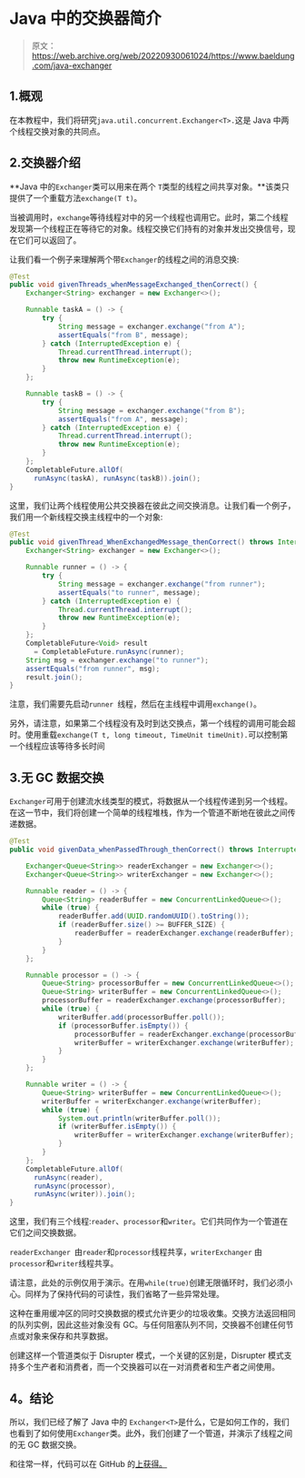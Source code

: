 # Java 中的交换器简介

> 原文：<https://web.archive.org/web/20220930061024/https://www.baeldung.com/java-exchanger>

## 1.概观

在本教程中，我们将研究`java.util.concurrent.Exchanger<T>.`这是 Java 中两个线程交换对象的共同点。

## 2.交换器介绍

**Java 中的`Exchanger`类可以用来在两个 `T`类型的线程之间共享对象。**该类只提供了一个重载方法`exchange(T t)`。

当被调用时，`exchange`等待线程对中的另一个线程也调用它。此时，第二个线程发现第一个线程正在等待它的对象。线程交换它们持有的对象并发出交换信号，现在它们可以返回了。

让我们看一个例子来理解两个带`Exchanger`的线程之间的消息交换:

```java
@Test
public void givenThreads_whenMessageExchanged_thenCorrect() {
    Exchanger<String> exchanger = new Exchanger<>();

    Runnable taskA = () -> {
        try {
            String message = exchanger.exchange("from A");
            assertEquals("from B", message);
        } catch (InterruptedException e) {
            Thread.currentThread.interrupt();
            throw new RuntimeException(e);
        }
    };

    Runnable taskB = () -> {
        try {
            String message = exchanger.exchange("from B");
            assertEquals("from A", message);
        } catch (InterruptedException e) {
            Thread.currentThread.interrupt();
            throw new RuntimeException(e);
        }
    };
    CompletableFuture.allOf(
      runAsync(taskA), runAsync(taskB)).join();
}
```

这里，我们让两个线程使用公共交换器在彼此之间交换消息。让我们看一个例子，我们用一个新线程交换主线程中的一个对象:

```java
@Test
public void givenThread_WhenExchangedMessage_thenCorrect() throws InterruptedException {
    Exchanger<String> exchanger = new Exchanger<>();

    Runnable runner = () -> {
        try {
            String message = exchanger.exchange("from runner");
            assertEquals("to runner", message);
        } catch (InterruptedException e) {
            Thread.currentThread.interrupt();
            throw new RuntimeException(e);
        }
    };
    CompletableFuture<Void> result 
      = CompletableFuture.runAsync(runner);
    String msg = exchanger.exchange("to runner");
    assertEquals("from runner", msg);
    result.join();
}
```

注意，我们需要先启动`runner `线程，然后在主线程中调用`exchange()`。

另外，请注意，如果第二个线程没有及时到达交换点，第一个线程的调用可能会超时。使用重载`exchange(T t, long timeout, TimeUnit timeUnit).`可以控制第一个线程应该等待多长时间

## 3.无 GC 数据交换

`Exchanger`可用于创建流水线类型的模式，将数据从一个线程传递到另一个线程。在这一节中，我们将创建一个简单的线程堆栈，作为一个管道不断地在彼此之间传递数据。

```java
@Test
public void givenData_whenPassedThrough_thenCorrect() throws InterruptedException {

    Exchanger<Queue<String>> readerExchanger = new Exchanger<>();
    Exchanger<Queue<String>> writerExchanger = new Exchanger<>();

    Runnable reader = () -> {
        Queue<String> readerBuffer = new ConcurrentLinkedQueue<>();
        while (true) {
            readerBuffer.add(UUID.randomUUID().toString());
            if (readerBuffer.size() >= BUFFER_SIZE) {
                readerBuffer = readerExchanger.exchange(readerBuffer);
            }
        }
    };

    Runnable processor = () -> {
        Queue<String> processorBuffer = new ConcurrentLinkedQueue<>();
        Queue<String> writerBuffer = new ConcurrentLinkedQueue<>();
        processorBuffer = readerExchanger.exchange(processorBuffer);
        while (true) {
            writerBuffer.add(processorBuffer.poll());
            if (processorBuffer.isEmpty()) {
                processorBuffer = readerExchanger.exchange(processorBuffer);
                writerBuffer = writerExchanger.exchange(writerBuffer);
            }
        }
    };

    Runnable writer = () -> {
        Queue<String> writerBuffer = new ConcurrentLinkedQueue<>();
        writerBuffer = writerExchanger.exchange(writerBuffer);
        while (true) {
            System.out.println(writerBuffer.poll());
            if (writerBuffer.isEmpty()) {
                writerBuffer = writerExchanger.exchange(writerBuffer);
            }
        }
    };
    CompletableFuture.allOf(
      runAsync(reader), 
      runAsync(processor),
      runAsync(writer)).join();
}
```

这里，我们有三个线程:`reader`、`processor`和`writer`。它们共同作为一个管道在它们之间交换数据。

`readerExchanger `由`reader`和`processor`线程共享，`writerExchanger` 由`processor`和`writer`线程共享。

请注意，此处的示例仅用于演示。在用`while(true)`创建无限循环时，我们必须小心。同样为了保持代码的可读性，我们省略了一些异常处理。

这种在重用缓冲区的同时交换数据的模式允许更少的垃圾收集。交换方法返回相同的队列实例，因此这些对象没有 GC。与任何阻塞队列不同，交换器不创建任何节点或对象来保存和共享数据。

创建这样一个管道类似于 Disrupter 模式，一个关键的区别是，Disrupter 模式支持多个生产者和消费者，而一个交换器可以在一对消费者和生产者之间使用。

## 4。结论

所以，我们已经了解了 Java 中的 `Exchanger<T>`是什么，它是如何工作的，我们也看到了如何使用`Exchanger`类。此外，我们创建了一个管道，并演示了线程之间的无 GC 数据交换。

和往常一样，代码可以在 GitHub 的[上获得。](https://web.archive.org/web/20220926182702/https://github.com/eugenp/tutorials/tree/master/core-java-modules/core-java-concurrency-advanced-3)